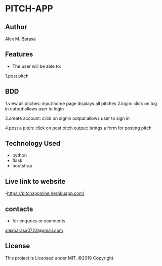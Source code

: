 # PITCH-APP

## Author

Alex M. Barasa

## Features

- The user will be able to:

1.post pitch



## BDD

1.view all pitches:
input:home page displays all pitches
2.login:
click on log in
output:allows user to login

3.create account:
click on signin
output:allows user to sign in

4.post a pitch:
click on post pitch 
output:
brings a form for posting pitch


## Technology Used

- python
- flask
- bootstrap


## Live link to website
-https://pitchappmine.herokuapp.com/


## contacts 

- for enquries or comments

 alexbarasa0723@gmail.com
 



## License
This project is Licensed under MIT. ©2019 Copyright.
